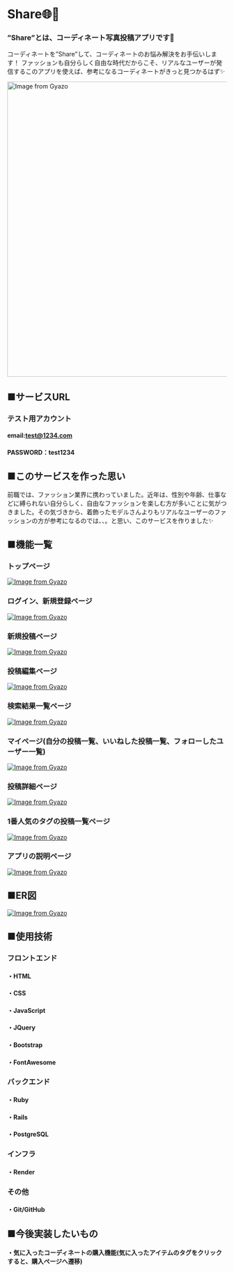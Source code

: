 # Share🌐🤍
### ”Share”とは、コーディネート写真投稿アプリです👗
コーディネートを”Share"して、コーディネートのお悩み解決をお手伝いします！
ファッションも自分らしく自由な時代だからこそ、リアルなユーザーが発信するこのアプリを使えば、参考になるコーディネートがきっと見つかるはず✨

<a href="https://gyazo.com/339ab812a6185902de4ebf34c410c33a"><img src="https://i.gyazo.com/339ab812a6185902de4ebf34c410c33a.jpg" alt="Image from Gyazo" width="678"/></a>

## ■サービスURL


### テスト用アカウント
#### email:test@1234.com

#### PASSWORD：test1234

## ■このサービスを作った思い
前職では、ファッション業界に携わっていました。近年は、性別や年齢、仕事などに縛られない自分らしく、自由なファッションを楽しむ方が多いことに気がつきました。その気づきから、着飾ったモデルさんよりもリアルなユーザーのファッションの方が参考になるのでは、、。と思い、このサービスを作りました✨

## ■機能一覧

### トップページ
[![Image from Gyazo](https://i.gyazo.com/74c7c2a2306e5d4350ebe808ad84cd4e.gif)](https://gyazo.com/74c7c2a2306e5d4350ebe808ad84cd4e)

### ログイン、新規登録ページ
[![Image from Gyazo](https://i.gyazo.com/261c5b38ff8c4c544ebdd8a9372d478d.gif)](https://gyazo.com/261c5b38ff8c4c544ebdd8a9372d478d)

### 新規投稿ページ
[![Image from Gyazo](https://i.gyazo.com/182b6e61fc0f8a17f34aadee04c2fd6e.gif)](https://gyazo.com/182b6e61fc0f8a17f34aadee04c2fd6e)

### 投稿編集ページ
[![Image from Gyazo](https://i.gyazo.com/30ae1b88f59ef508f7f374840de427d6.gif)](https://gyazo.com/30ae1b88f59ef508f7f374840de427d6)

### 検索結果一覧ページ
[![Image from Gyazo](https://i.gyazo.com/2f749742feb1cbef057740aaf95452ed.gif)](https://gyazo.com/2f749742feb1cbef057740aaf95452ed)

### マイページ(自分の投稿一覧、いいねした投稿一覧、フォローしたユーザー一覧)
[![Image from Gyazo](https://i.gyazo.com/4ebed5a056d232673fcd445c421e565e.gif)](https://gyazo.com/4ebed5a056d232673fcd445c421e565e)

### 投稿詳細ページ
[![Image from Gyazo](https://i.gyazo.com/e66e12bdf14680eb0e5235911714c2fb.gif)](https://gyazo.com/e66e12bdf14680eb0e5235911714c2fb)

### 1番人気のタグの投稿一覧ページ
[![Image from Gyazo](https://i.gyazo.com/70facbe25da1797cb0adc3cdc3399400.gif)](https://gyazo.com/70facbe25da1797cb0adc3cdc3399400)

### アプリの説明ページ
[![Image from Gyazo](https://i.gyazo.com/8552fd210f396badfd928cb30263ced9.gif)](https://gyazo.com/8552fd210f396badfd928cb30263ced9)

## ■ER図
[![Image from Gyazo](https://i.gyazo.com/6ddc52e55a3c44e9bda3e6fd9a88ad40.png)](https://gyazo.com/6ddc52e55a3c44e9bda3e6fd9a88ad40)

## ■使用技術
### フロントエンド
#### ・HTML
#### ・CSS
#### ・JavaScript
#### ・JQuery
#### ・Bootstrap
#### ・FontAwesome

### バックエンド
#### ・Ruby
#### ・Rails
#### ・PostgreSQL 

### インフラ
#### ・Render

### その他
#### ・Git/GitHub

## ■今後実装したいもの
#### ・気に入ったコーディネートの購入機能(気に入ったアイテムのタグをクリックすると、購入ページへ遷移)



